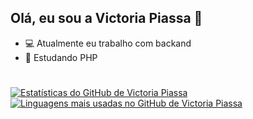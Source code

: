 ## Olá, eu sou a Victoria Piassa 👋



- 💻 Atualmente eu trabalho com backand
- 🐘 Estudando PHP

<h1 align="center"></h1>

<p align="left">
  <a href="https://github.com/victoriapiassa/github-readme-stats">
    <img src="https://github-readme-stats.vercel.app/api?username=victoriapiassa&count_private=true" alt="Estatísticas do GitHub de Victoria Piassa" />
  </a>
  <a href="https://github.com/victoriapiassa/github-readme-stats">
    <img src="https://github-readme-stats.vercel.app/api/top-langs/?username=victoriapiassa&layout=compact" alt="Linguagens mais usadas no GitHub de Victoria Piassa " />
  </a>
</p>
  
